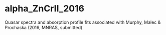 # alpha_ZnCrII_2016
Quasar spectra and absorption profile fits associated with Murphy, Malec &amp; Prochaska (2016, MNRAS, submitted)
